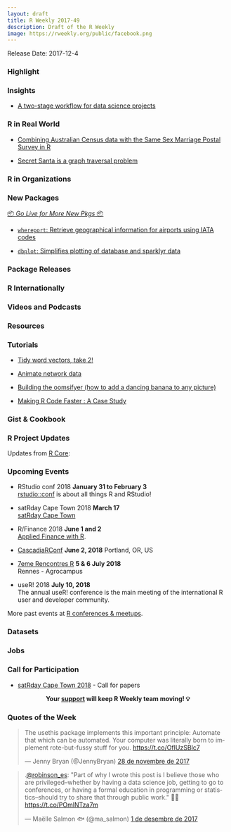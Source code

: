 ```yaml
---
layout: draft
title: R Weekly 2017-49
description: Draft of the R Weekly
image: https://rweekly.org/public/facebook.png
---
```


Release Date: 2017-12-4

###  Highlight




### Insights

+ [A two-stage workflow for data science projects](https://edwinth.github.io/blog/workflow/)



### R in Real World

+ [Combining Australian Census data with the Same Sex Marriage Postal Survey in R](https://medium.com/@miles.mcbain/combining-australian-census-data-with-the-same-sex-marriage-postal-survey-in-r-39d9b2082249)

+ [Secret Santa is a graph traversal problem](https://tjmahr.github.io/secret-santa-graph-traversal/)

###  R in Organizations




###  New Packages

<p class="added-hostname"><a href="https://rweekly.org/live" target="_blank" class="externalLink">📦 <i>Go Live for More New Pkgs</i> 📦</a></p>

+ [`whereport`: Retrieve geographical information for airports using IATA codes](https://github.com/gvdr/whereport)

+ [`dbplot`: Simplifies plotting of database and sparklyr data ](https://github.com/edgararuiz/dbplot)


### Package Releases




###  R Internationally





###  Videos and Podcasts




###  Resources



###  Tutorials

+ [Tidy word vectors, take 2!](https://juliasilge.com/blog/word-vectors-take-two/)

+ [Animate network data](https://blog.olivia-data.com/2017/11/21/animate-network-data/)

+ [Building the oomsifyer (how to add a dancing banana to any picture)](http://rmhogervorst.nl/cleancode/blog/2017/11/28/building-the-oomsifier.html)

+ [Making R Code Faster : A Case Study](https://robinsones.github.io/Making-R-Code-Faster-A-Case-Study/)

### Gist & Cookbook


<!--<div class="post-more-begin"></div><div class="post-more-end"></div>-->


###  R Project Updates

Updates from [R Core](http://developer.r-project.org/blosxom.cgi/R-devel/NEWS):





###  Upcoming Events

+ RStudio conf 2018 **January 31 to February 3** <br />
[rstudio::conf](https://www.rstudio.com/conference/) is about all things R and RStudio!

+ satRday Cape Town 2018 **March 17** <br />
[satRday Cape Town](http://capetown2018.satrdays.org/)

+ R/Finance 2018 **June 1 and 2** <br />
[Applied Finance with R](http://www.rinfinance.com).

+ [CascadiaRConf](https://cascadiarconf.com/) **June 2, 2018**
Portland, OR, US

+ [7eme Rencontres R](https://r2018-rennes.sciencesconf.org/)  **5 & 6 July 2018** <br />
Rennes - Agrocampus

+ useR! 2018 **July 10, 2018** <br />
The annual useR! conference is the main meeting of the international R user and developer community.

More past events at [R conferences & meetups](https://conf.rweekly.org).

### Datasets



### Jobs



###  Call for Participation

+ [satRday Cape Town 2018](http://capetown2018.satrdays.org/#callforpapers) - Call for papers

<p class="hide-support added-hostname support-rweekly" style="text-align: center;font-weight: bold;">Your <a class="non-visited externalLink" href="https://www.patreon.com/rweekly" onclick="pas(this)">support</a> will keep R Weekly team moving! 💡</p>

###  Quotes of the Week

<blockquote class="twitter-tweet" data-lang="ca"><p lang="en" dir="ltr">The usethis package implements this important principle: Automate that which can be automated. Your computer was literally born to implement rote-but-fussy stuff for you. <a href="https://t.co/OfIUzSBlc7">https://t.co/OfIUzSBlc7</a></p>&mdash; Jenny Bryan (@JennyBryan) <a href="https://twitter.com/JennyBryan/status/935562495816753153?ref_src=twsrc%5Etfw">28 de novembre de 2017</a></blockquote>
<script async src="https://platform.twitter.com/widgets.js" charset="utf-8"></script>

<blockquote class="twitter-tweet" data-lang="ca"><p lang="en" dir="ltr">.<a href="https://twitter.com/robinson_es?ref_src=twsrc%5Etfw">@robinson_es</a>: &quot;Part of why I wrote this post is I believe those who are privileged–whether by having a data science job, getting to go to conferences, or having a formal education in programming or statistics–should try to share that through public work.&quot; 💯👏 <a href="https://t.co/POmlNTza7m">https://t.co/POmlNTza7m</a></p>&mdash; Maëlle Salmon 🐟 (@ma_salmon) <a href="https://twitter.com/ma_salmon/status/936490676166053888?ref_src=twsrc%5Etfw">1 de desembre de 2017</a></blockquote>
<script async src="https://platform.twitter.com/widgets.js" charset="utf-8"></script>

